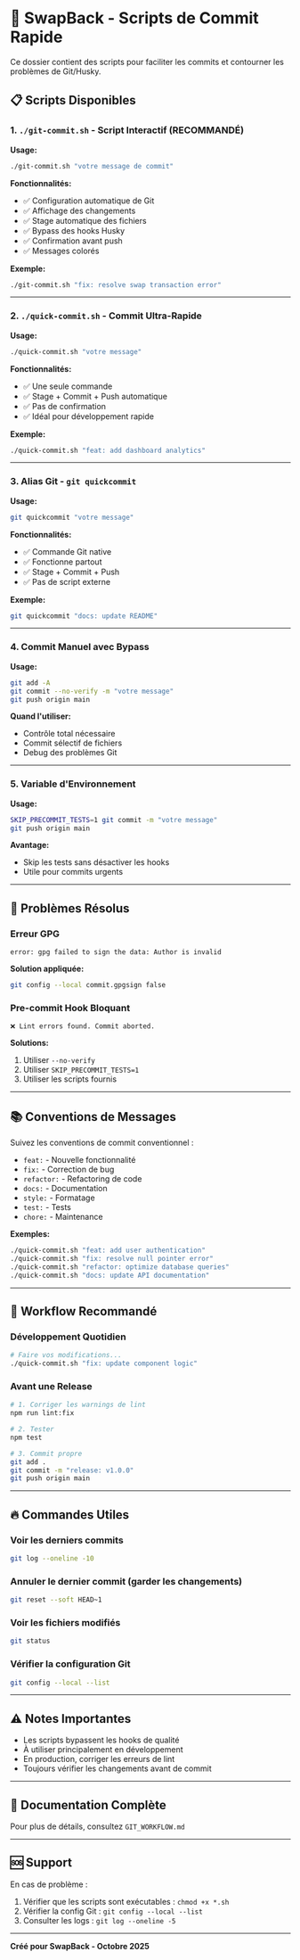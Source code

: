 # 🚀 SwapBack - Scripts de Commit Rapide

Ce dossier contient des scripts pour faciliter les commits et contourner les problèmes de Git/Husky.

## 📋 Scripts Disponibles

### 1. `./git-commit.sh` - Script Interactif (RECOMMANDÉ)

**Usage:**
```bash
./git-commit.sh "votre message de commit"
```

**Fonctionnalités:**
- ✅ Configuration automatique de Git
- ✅ Affichage des changements
- ✅ Stage automatique des fichiers
- ✅ Bypass des hooks Husky
- ✅ Confirmation avant push
- ✅ Messages colorés

**Exemple:**
```bash
./git-commit.sh "fix: resolve swap transaction error"
```

---

### 2. `./quick-commit.sh` - Commit Ultra-Rapide

**Usage:**
```bash
./quick-commit.sh "votre message"
```

**Fonctionnalités:**
- ✅ Une seule commande
- ✅ Stage + Commit + Push automatique
- ✅ Pas de confirmation
- ✅ Idéal pour développement rapide

**Exemple:**
```bash
./quick-commit.sh "feat: add dashboard analytics"
```

---

### 3. Alias Git - `git quickcommit`

**Usage:**
```bash
git quickcommit "votre message"
```

**Fonctionnalités:**
- ✅ Commande Git native
- ✅ Fonctionne partout
- ✅ Stage + Commit + Push
- ✅ Pas de script externe

**Exemple:**
```bash
git quickcommit "docs: update README"
```

---

### 4. Commit Manuel avec Bypass

**Usage:**
```bash
git add -A
git commit --no-verify -m "votre message"
git push origin main
```

**Quand l'utiliser:**
- Contrôle total nécessaire
- Commit sélectif de fichiers
- Debug des problèmes Git

---

### 5. Variable d'Environnement

**Usage:**
```bash
SKIP_PRECOMMIT_TESTS=1 git commit -m "votre message"
git push origin main
```

**Avantage:**
- Skip les tests sans désactiver les hooks
- Utile pour commits urgents

---

## 🔧 Problèmes Résolus

### Erreur GPG
```
error: gpg failed to sign the data: Author is invalid
```

**Solution appliquée:**
```bash
git config --local commit.gpgsign false
```

### Pre-commit Hook Bloquant
```
❌ Lint errors found. Commit aborted.
```

**Solutions:**
1. Utiliser `--no-verify`
2. Utiliser `SKIP_PRECOMMIT_TESTS=1`
3. Utiliser les scripts fournis

---

## 📚 Conventions de Messages

Suivez les conventions de commit conventionnel :

- `feat:` - Nouvelle fonctionnalité
- `fix:` - Correction de bug
- `refactor:` - Refactoring de code
- `docs:` - Documentation
- `style:` - Formatage
- `test:` - Tests
- `chore:` - Maintenance

**Exemples:**
```bash
./quick-commit.sh "feat: add user authentication"
./quick-commit.sh "fix: resolve null pointer error"
./quick-commit.sh "refactor: optimize database queries"
./quick-commit.sh "docs: update API documentation"
```

---

## 🎯 Workflow Recommandé

### Développement Quotidien
```bash
# Faire vos modifications...
./quick-commit.sh "fix: update component logic"
```

### Avant une Release
```bash
# 1. Corriger les warnings de lint
npm run lint:fix

# 2. Tester
npm test

# 3. Commit propre
git add .
git commit -m "release: v1.0.0"
git push origin main
```

---

## 🔥 Commandes Utiles

### Voir les derniers commits
```bash
git log --oneline -10
```

### Annuler le dernier commit (garder les changements)
```bash
git reset --soft HEAD~1
```

### Voir les fichiers modifiés
```bash
git status
```

### Vérifier la configuration Git
```bash
git config --local --list
```

---

## ⚠️ Notes Importantes

- Les scripts bypassent les hooks de qualité
- À utiliser principalement en développement
- En production, corriger les erreurs de lint
- Toujours vérifier les changements avant de commit

---

## 📖 Documentation Complète

Pour plus de détails, consultez `GIT_WORKFLOW.md`

---

## 🆘 Support

En cas de problème :

1. Vérifier que les scripts sont exécutables : `chmod +x *.sh`
2. Vérifier la config Git : `git config --local --list`
3. Consulter les logs : `git log --oneline -5`

---

**Créé pour SwapBack - Octobre 2025**
